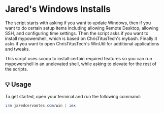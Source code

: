 # Jared's Windows Installs

The script starts with asking if you want to update Windows, then if you want to do certain setup items including allowing Remote Desktop, allowing SSH, and configuring time settings. Then the script asks if you want to install mypowershell, which is based on ChrisTitusTech's mybash. Finally it asks if you want to open ChrisTitusTech's WinUtil for additional applications and tweaks. 

This script uses scoop to install certain required features so you can run mypowershell in an unelevated shell, while asking to elevate for the rest of the scripts. 

## 💡 Usage

To get started, open your terminal and run the following command:
```ps1
irm jaredcervantes.com/win | iex
```
